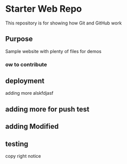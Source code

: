 <!-- @format -->

# Starter Web Repo

This repository is for showing how Git and GitHub work

## Purpose

Sample website with plenty of files for demos

### ow to contribute

## deployment

adding more alskfdjasf

## adding more for push test

## adding Modified

## testing

copy right notice
